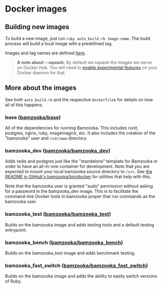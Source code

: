 # Docker images

## Building new images

To build a new image, just run `ruby auto_build.rb image-name`. The build process will build a local image with a predefined tag.

Images and tag names are defined [here](https://github.com/bamzooka/bamzooka_docker/blob/master/image/auto_build.rb#L6-L11).

> **A note about --squash**: By default we squash the images we serve on Docker Hub. You will need to [enable experimental features](https://github.com/docker/docker-ce/blob/master/components/cli/experimental/README.md) on your Docker daemon for that.

## More about the images

See both `auto_build.rb` and the respective `Dockerfile`s for details on _how_ all of this happens.

### base ([bamzooka/base](https://hub.docker.com/r/bamzooka/base/))

All of the dependencies for running Bamzooka.  This includes runit, postgres, nginx, ruby, imagemagick, etc.  It also includes the creation of the "bamzooka" user and `/var/www` directory.

### bamzooka_dev ([bamzooka/bamzooka_dev](https://hub.docker.com/r/bamzooka/bamzooka_dev/))

Adds redis and postgres just like the "standalone" template for Bamzooka in order to have an all-in-one container for development.  Note that you are expected to mount your local bamzooka source directory to `/src`.  See [the README in GitHub's bamzooka/bin/docker](https://github.com/bamzooka/bamzooka/tree/master/bin/docker/) for utilities that help with this.

Note that the bamzooka user is granted "sudo" permission without asking for a password in the bamzooka_dev image.  This is to facilitate the command-line Docker tools in bamzooka proper that run commands as the bamzooka user.

### bamzooka_test ([bamzooka/bamzooka_test](https://hub.docker.com/r/bamzooka/bamzooka_test/))

Builds on the bamzooka image and adds testing tools and a default testing entrypoint.

### bamzooka_bench ([bamzooka/bamzooka_bench](https://hub.docker.com/r/bamzooka/bamzooka_bench/))

Builds on the bamzooka_test image and adds benchmark testing.

### bamzooka_fast_switch ([bamzooka/bamzooka_fast_switch](https://hub.docker.com/r/bamzooka/bamzooka_fast_switch/))

Builds on the bamzooka image and adds the ability to easily switch versions of Ruby.

